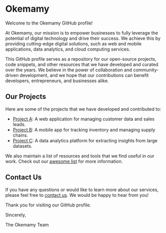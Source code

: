 # Okemamy

Welcome to the Okemamy GitHub profile! 

At Okemamy, our mission is to empower businesses to fully leverage the potential of digital technology and drive their success. We achieve this by providing cutting-edge digital solutions, such as web and mobile applications, data analytics, and cloud computing services. 

This GitHub profile serves as a repository for our open-source projects, code snippets, and other resources that we have developed and curated over the years. We believe in the power of collaboration and community-driven development, and we hope that our contributions can benefit developers, entrepreneurs, and businesses alike.

## Our Projects

Here are some of the projects that we have developed and contributed to:

- [Project A](https://github.com/okemamy/project-a): A web application for managing customer data and sales leads.
- [Project B](https://github.com/okemamy/project-b): A mobile app for tracking inventory and managing supply chains.
- [Project C](https://github.com/okemamy/project-c): A data analytics platform for extracting insights from large datasets.

We also maintain a list of resources and tools that we find useful in our work. Check out our [awesome list](https://github.com/okemamy/awesome-digital-tech) for more information.

## Contact Us

If you have any questions or would like to learn more about our services, please feel free to [contact us](https://www.okemamy.com/contact). We would be happy to hear from you!

Thank you for visiting our GitHub profile.

Sincerely,

The Okemamy Team